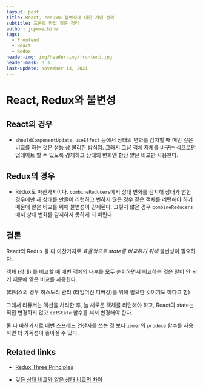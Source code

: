```yaml
---
layout: post
title: React, redux와 불변성에 대한 개념 정리
subtitle: 프론트 면접 질문 정리
author: jopemachine
tags:
  - Frontend
  - React
  - Redux
header-img: img/header-img/frontend.jpg
header-mask: 0.3
last-update: November 13, 2021
---
```


# React, Redux와 불변성

## React의 경우

- `shouldComponentUpdate`, `useEffect` 등에서 상태의 변화를 감지할 때 매번 깊은 비교를 하는 것은 성능 상 불리한 방식임. 그래서 그냥 객체 자체를 바꾸는 식으로만 업데이트 할 수 있도록 강제하고 상태의 변화엔 항상 얕은 비교만 사용한다.

## Redux의 경우

- Redux도 마찬가지이다. `combineReducers`에서 상태 변화를 감지해 상태가 변한 경우에만 새 상태를 만들어 리턴하고 변하지 않은 경우 같은 객체를 리턴해야 하기 때문에 얕은 비교를 위해 불변성이 강제된다. 그렇지 않은 경우 `combineReducers`에서 상태 변화를 감지하지 못하게 되 버린다.

## 결론

React와 Redux 둘 다 마찬가지로 *효율적으로 state를 비교하기 위해* 불변성이 필요하다.

객체 (상태) 를 비교할 때 매번 객체의 내부를 모두 순회하면서 비교하는 것은 말이 안 되기 때문에 얕은 비교를 사용한다.

(리덕스의 경우 히스토리 관리 (타임머신 디버깅)를 위해 필요한 것이기도 하다고 함)

그래서 리듀서는 액션을 처리한 후, 늘 새로운 객체를 리턴해야 하고, React의 state는 직접 변경하지 않고 `setState` 함수를 써서 변경해야 한다.

둘 다 마찬가지로 매번 스프레드 연산자를 쓰는 것 보다 `immer`의 `produce` 함수를 사용하면 더 가독성이 좋아질 수 있다.

## Related links

- [Redux Three Principles](https://redux.js.org/understanding/thinking-in-redux/three-principles)

- [깊은 상태 비교와 얕은 상태 비교의 차이](https://redux.js.org/faq/immutable-data#how-do-shallow-and-deep-equality-checking-differ)
